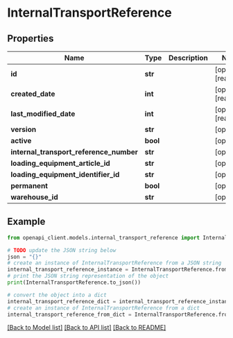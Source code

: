 # InternalTransportReference


## Properties

Name | Type | Description | Notes
------------ | ------------- | ------------- | -------------
**id** | **str** |  | [optional] [readonly] 
**created_date** | **int** |  | [optional] [readonly] 
**last_modified_date** | **int** |  | [optional] [readonly] 
**version** | **str** |  | [optional] 
**active** | **bool** |  | [optional] 
**internal_transport_reference_number** | **str** |  | [optional] 
**loading_equipment_article_id** | **str** |  | [optional] 
**loading_equipment_identifier_id** | **str** |  | [optional] 
**permanent** | **bool** |  | [optional] 
**warehouse_id** | **str** |  | [optional] 

## Example

```python
from openapi_client.models.internal_transport_reference import InternalTransportReference

# TODO update the JSON string below
json = "{}"
# create an instance of InternalTransportReference from a JSON string
internal_transport_reference_instance = InternalTransportReference.from_json(json)
# print the JSON string representation of the object
print(InternalTransportReference.to_json())

# convert the object into a dict
internal_transport_reference_dict = internal_transport_reference_instance.to_dict()
# create an instance of InternalTransportReference from a dict
internal_transport_reference_from_dict = InternalTransportReference.from_dict(internal_transport_reference_dict)
```
[[Back to Model list]](../README.md#documentation-for-models) [[Back to API list]](../README.md#documentation-for-api-endpoints) [[Back to README]](../README.md)


